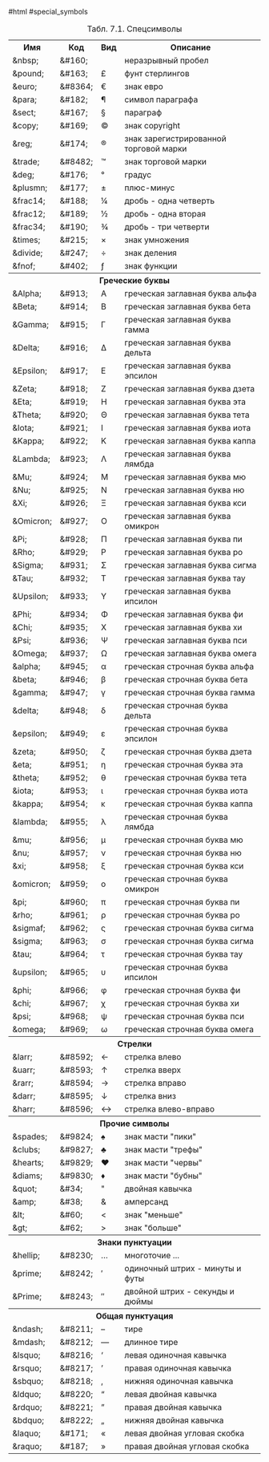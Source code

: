 #html #special_symbols


<table class="data"><caption>
      Табл. 7.1. Спецсимволы
    </caption><tbody><tr><th>Имя</th><th>Код</th><th>Вид</th><th>Описание</th></tr><tr><td>&amp;nbsp;</td><td>&amp;#160;</td><td>&nbsp;</td><td>неразрывный пробел</td></tr><tr><td>&amp;pound;</td><td>&amp;#163;</td><td>£</td><td>фунт стерлингов</td></tr><tr><td>&amp;euro;</td><td>&amp;#8364;</td><td>€</td><td>знак евро</td></tr><tr><td>&amp;para;</td><td>&amp;#182;</td><td>¶</td><td>символ параграфа</td></tr><tr><td>&amp;sect;</td><td>&amp;#167;</td><td>§</td><td>параграф</td></tr><tr><td>&amp;copy;</td><td>&amp;#169;</td><td>©</td><td>знак copyright</td></tr><tr><td>&amp;reg;</td><td>&amp;#174;</td><td>®</td><td>знак зарегистрированной торговой марки</td></tr><tr><td>&amp;trade;</td><td>&amp;#8482;</td><td>™</td><td>знак торговой марки</td></tr><tr><td>&amp;deg;</td><td>&amp;#176;</td><td>°</td><td>градус</td></tr><tr><td>&amp;plusmn;</td><td>&amp;#177;</td><td>±</td><td>плюс-минус</td></tr><tr><td>&amp;frac14;</td><td>&amp;#188;</td><td>¼</td><td>дробь - одна четверть</td></tr><tr><td>&amp;frac12;</td><td>&amp;#189;</td><td>½</td><td>дробь - одна вторая</td></tr><tr><td>&amp;frac34;</td><td>&amp;#190;</td><td>¾</td><td>дробь - три четверти</td></tr><tr><td>&amp;times;</td><td>&amp;#215;</td><td>×</td><td>знак умножения</td></tr><tr><td>&amp;divide;</td><td>&amp;#247;</td><td>÷</td><td>знак деления</td></tr><tr><td>&amp;fnof;</td><td>&amp;#402;</td><td>ƒ</td><td>знак функции</td></tr><tr><th colspan="4"> Греческие буквы</th></tr><tr><td>&amp;Alpha;</td><td>&amp;#913;</td><td>Α</td><td>греческая заглавная буква альфа</td></tr><tr><td>&amp;Beta;</td><td>&amp;#914;</td><td>Β</td><td>греческая заглавная буква бета</td></tr><tr><td>&amp;Gamma;</td><td>&amp;#915;</td><td>Γ</td><td>греческая заглавная буква гамма</td></tr><tr><td>&amp;Delta;</td><td>&amp;#916;</td><td>Δ</td><td>греческая заглавная буква дельта</td></tr><tr><td>&amp;Epsilon;</td><td>&amp;#917;</td><td>Ε</td><td>греческая заглавная буква эпсилон</td></tr><tr><td>&amp;Zeta;</td><td>&amp;#918;</td><td>Ζ</td><td>греческая заглавная буква дзета</td></tr><tr><td>&amp;Eta;</td><td>&amp;#919;</td><td>Η</td><td>греческая заглавная буква эта</td></tr><tr><td>&amp;Theta;</td><td>&amp;#920;</td><td>Θ</td><td>греческая заглавная буква тета</td></tr><tr><td>&amp;Iota;</td><td>&amp;#921;</td><td>Ι</td><td>греческая заглавная буква иота</td></tr><tr><td>&amp;Kappa;</td><td>&amp;#922;</td><td>Κ</td><td>греческая заглавная буква каппа</td></tr><tr><td>&amp;Lambda;</td><td>&amp;#923;</td><td>Λ</td><td>греческая заглавная буква лямбда</td></tr><tr><td>&amp;Mu;</td><td>&amp;#924;</td><td>Μ</td><td>греческая заглавная буква мю</td></tr><tr><td>&amp;Nu;</td><td>&amp;#925;</td><td>Ν</td><td>греческая заглавная буква ню</td></tr><tr><td>&amp;Xi;</td><td>&amp;#926;</td><td>Ξ</td><td>греческая заглавная буква кси</td></tr><tr><td>&amp;Omicron;</td><td>&amp;#927;</td><td>Ο</td><td>греческая заглавная буква омикрон</td></tr><tr><td>&amp;Pi;</td><td>&amp;#928;</td><td>Π</td><td>греческая заглавная буква пи</td></tr><tr><td>&amp;Rho;</td><td>&amp;#929;</td><td>Ρ</td><td>греческая заглавная буква ро</td></tr><tr><td>&amp;Sigma;</td><td>&amp;#931;</td><td>Σ</td><td>греческая заглавная буква сигма</td></tr><tr><td>&amp;Tau;</td><td>&amp;#932;</td><td>Τ</td><td>греческая заглавная буква тау</td></tr><tr><td>&amp;Upsilon;</td><td>&amp;#933;</td><td>Υ</td><td>греческая заглавная буква ипсилон</td></tr><tr><td>&amp;Phi;</td><td>&amp;#934;</td><td>Φ</td><td>греческая заглавная буква фи</td></tr><tr><td>&amp;Chi;</td><td>&amp;#935;</td><td>Χ</td><td>греческая заглавная буква хи</td></tr><tr><td>&amp;Psi;</td><td>&amp;#936;</td><td>Ψ</td><td>греческая заглавная буква пси</td></tr><tr><td>&amp;Omega;</td><td>&amp;#937;</td><td>Ω</td><td>греческая заглавная буква омега</td></tr><tr><td>&amp;alpha;</td><td>&amp;#945;</td><td>α</td><td>греческая строчная буква альфа</td></tr><tr><td>&amp;beta;</td><td>&amp;#946;</td><td>β</td><td>греческая строчная буква бета</td></tr><tr><td>&amp;gamma;</td><td>&amp;#947;</td><td>γ</td><td>греческая строчная буква гамма</td></tr><tr><td>&amp;delta;</td><td>&amp;#948;</td><td>δ</td><td>греческая строчная буква дельта</td></tr><tr><td>&amp;epsilon;</td><td>&amp;#949;</td><td>ε</td><td>греческая строчная буква эпсилон</td></tr><tr><td>&amp;zeta;</td><td>&amp;#950;</td><td>ζ</td><td>греческая строчная буква дзета</td></tr><tr><td>&amp;eta;</td><td>&amp;#951;</td><td>η</td><td>греческая строчная буква эта</td></tr><tr><td>&amp;theta;</td><td>&amp;#952;</td><td>θ</td><td>греческая строчная буква тета</td></tr><tr><td>&amp;iota;</td><td>&amp;#953;</td><td>ι</td><td>греческая строчная буква иота</td></tr><tr><td>&amp;kappa;</td><td>&amp;#954;</td><td>κ</td><td>греческая строчная буква каппа</td></tr><tr><td>&amp;lambda;</td><td>&amp;#955;</td><td>λ</td><td>греческая строчная буква лямбда</td></tr><tr><td>&amp;mu;</td><td>&amp;#956;</td><td>μ</td><td>греческая строчная буква мю</td></tr><tr><td>&amp;nu;</td><td>&amp;#957;</td><td>ν</td><td>греческая строчная буква ню</td></tr><tr><td>&amp;xi;</td><td>&amp;#958;</td><td>ξ</td><td>греческая строчная буква кси</td></tr><tr><td>&amp;omicron;</td><td>&amp;#959;</td><td>ο</td><td>греческая строчная буква омикрон</td></tr><tr><td>&amp;pi;</td><td>&amp;#960;</td><td>π</td><td>греческая строчная буква пи</td></tr><tr><td>&amp;rho;</td><td>&amp;#961;</td><td>ρ</td><td>греческая строчная буква ро</td></tr><tr><td>&amp;sigmaf;</td><td>&amp;#962;</td><td>ς</td><td>греческая строчная буква сигма</td></tr><tr><td>&amp;sigma;</td><td>&amp;#963;</td><td>σ</td><td>греческая строчная буква сигма</td></tr><tr><td>&amp;tau;</td><td>&amp;#964;</td><td>τ</td><td>греческая строчная буква тау</td></tr><tr><td>&amp;upsilon;</td><td>&amp;#965;</td><td>υ</td><td>греческая строчная буква ипсилон</td></tr><tr><td>&amp;phi;</td><td>&amp;#966;</td><td>φ</td><td>греческая строчная буква фи</td></tr><tr><td>&amp;chi;</td><td>&amp;#967;</td><td>χ</td><td>греческая строчная буква хи</td></tr><tr><td>&amp;psi;</td><td>&amp;#968;</td><td>ψ</td><td>греческая строчная буква пси</td></tr><tr><td>&amp;omega;</td><td>&amp;#969;</td><td>ω</td><td>греческая строчная буква омега</td></tr><tr><th colspan="4"> Стрелки</th></tr><tr><td>&amp;larr;</td><td>&amp;#8592;</td><td>←</td><td>стрелка влево</td></tr><tr><td>&amp;uarr;</td><td>&amp;#8593;</td><td>↑</td><td>стрелка вверх</td></tr><tr><td>&amp;rarr;</td><td>&amp;#8594;</td><td>→</td><td>стрелка вправо</td></tr><tr><td>&amp;darr;</td><td>&amp;#8595;</td><td>↓</td><td>стрелка вниз</td></tr><tr><td>&amp;harr;</td><td>&amp;#8596;</td><td>↔</td><td>стрелка влево-вправо</td></tr><tr><th colspan="4"> Прочие символы</th></tr><tr><td>&amp;spades;</td><td>&amp;#9824;</td><td>♠</td><td> знак масти "пики"</td></tr><tr><td>&amp;clubs;</td><td>&amp;#9827;</td><td>♣</td><td>знак масти "трефы"</td></tr><tr><td>&amp;hearts;</td><td>&amp;#9829;</td><td>♥</td><td>знак масти "червы"</td></tr><tr><td>&amp;diams;</td><td>&amp;#9830;</td><td>♦</td><td>знак масти "бубны"</td></tr><tr><td>&amp;quot;</td><td>&amp;#34;</td><td>"</td><td>двойная кавычка</td></tr><tr><td>&amp;amp;</td><td>&amp;#38;</td><td>&amp;</td><td>амперсанд</td></tr><tr><td>&amp;lt;</td><td>&amp;#60;</td><td>&lt;</td><td>знак "меньше"</td></tr><tr><td>&amp;gt;</td><td>&amp;#62;</td><td>&gt;</td><td>знак "больше"</td></tr><tr><th colspan="4"> Знаки пунктуации</th></tr><tr><td>&amp;hellip;</td><td>&amp;#8230;</td><td>…</td><td>многоточие ...</td></tr><tr><td>&amp;prime;</td><td>&amp;#8242;</td><td>′</td><td>одиночный штрих - минуты и футы</td></tr><tr><td>&amp;Prime;</td><td>&amp;#8243;</td><td>″</td><td>двойной штрих - секунды и дюймы</td></tr><tr><th colspan="4"> Общая пунктуация</th></tr><tr><td>&amp;ndash;</td><td>&amp;#8211;</td><td>–</td><td>тире</td></tr><tr><td>&amp;mdash;</td><td>&amp;#8212;</td><td>—</td><td>длинное тире</td></tr><tr><td>&amp;lsquo;</td><td>&amp;#8216;</td><td>‘</td><td>левая одиночная кавычка</td></tr><tr><td>&amp;rsquo;</td><td>&amp;#8217;</td><td>’</td><td>правая одиночная кавычка</td></tr><tr><td>&amp;sbquo;</td><td>&amp;#8218;</td><td>‚</td><td>нижняя одиночная кавычка</td></tr><tr><td>&amp;ldquo;</td><td>&amp;#8220;</td><td>“</td><td>левая двойная кавычка</td></tr><tr><td>&amp;rdquo;</td><td>&amp;#8221;</td><td>”</td><td>правая двойная кавычка</td></tr><tr><td>&amp;bdquo;</td><td>&amp;#8222;</td><td>„</td><td>нижняя двойная кавычка</td></tr><tr><td>&amp;laquo;</td><td>&amp;#171;</td><td>«</td><td>левая двойная угловая скобка</td></tr><tr><td>&amp;raquo;</td><td>&amp;#187;</td><td>»</td><td>правая двойная угловая скобка</td></tr></tbody></table>